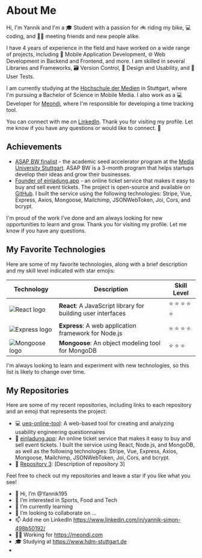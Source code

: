 # About Me

Hi, I'm Yannik and I'm a 🎓 Student with a passion for 🚲 riding my bike, 💻 coding, and 🙋‍♂️ meeting friends and new people alike.

I have 4 years of experience in the field and have worked on a wide range of projects, including 📱 Mobile Application Development, 🌐 Web Development in Backend and Frontend, and more. I am skilled in several Libraries and Frameworks, 🗃 Version Control, 🎨 Design and Usability, and 🧑 User Tests.

I am currently studying at the [Hochschule der Medien](https://www.hdm-stuttgart.de) in Stuttgart, where I'm pursuing a Bachelor of Science in Mobile Media. I also work as a 💻 Developer for [Meondi](https://meondi.com), where I'm responsible for developing a time tracking tool.

You can connect with me on [LinkedIn](https://www.linkedin.com/in/[your-profile-url]). Thank you for visiting my profile. Let me know if you have any questions or would like to connect. 🙏

## Achievements

- [ASAP BW finalist](https://asapbw.gruendermotor.io/) - the academic seed accelerator program at the [Media University Stuttgart](https://www.hdm-stuttgart.de/). ASAP BW is a 3-month program that helps startups develop their ideas and grow their businesses.
- [Founder of einladung.app](https://einladung.app) - an online ticket service that makes it easy to buy and sell event tickets. The project is open-source and available on [GitHub](https://github.com/Yannik195/einladung.app). I built the service using the following technologies: Stripe, Vue, Express, Axios, Mongoose, Mailchimp, JSONWebToken, Joi, Cors, and bcrypt.

I'm proud of the work I've done and am always looking for new opportunities to learn and grow. Thank you for visiting my profile. Let me know if you have any questions.



## My Favorite Technologies

Here are some of my favorite technologies, along with a brief description and my skill level indicated with star emojis:

| Technology | Description | Skill Level |
| --- | --- | --- |
| ![React logo](logo-react.png) | **React**: A JavaScript library for building user interfaces | :star: :star: :star: :star: :star: |
| ![Express logo](logo-express.png) | **Express**: A web application framework for Node.js | :star: :star: :star: :star: |
| ![Mongoose logo](logo-mongoose.png) | **Mongoose**: An object modeling tool for MongoDB | :star: :star: :star: |

I'm always looking to learn and experiment with new technologies, so this list is likely to change over time.


## My Repositories

Here are some of my recent repositories, including links to each repository and an emoji that represents the project:

- :computer: [ueq-online-tool](https://github.com/Yannik195/ueq-online-tool): A web-based tool for creating and analyzing usability engineering questionnaires
- :ticket: [einladung.app](https://github.com/Yannik195/einladung.app): An online ticket service that makes it easy to buy and sell event tickets. I built the service using React, Node.js, and MongoDB, as well as the following technologies: Stripe, Vue, Express, Axios, Mongoose, Mailchimp, JSONWebToken, Joi, Cors, and bcrypt.
- :rocket: [Repository 3](https://github.com/Yannik195/[repository-3]): [Description of repository 3]

Feel free to check out my repositories and leave a star if you like what you see!




- 👋 Hi, I’m @Yannik195
- 👀 I’m interested in Sports, Food and Tech
- 🌱 I’m currently learning 
- 💞️ I’m looking to collaborate on ...
- 📫 Add me on LinkedIn https://www.linkedin.com/in/yannik-simon-498b50192/
- 👷‍♂️ Working for https://meondi.com
- 🎓 Studying at https://www.hdm-stuttgart.de
- 

<!---
Yannik195/Yannik195 is a ✨ special ✨ repository because its `README.md` (this file) appears on your GitHub profile.
You can click the Preview link to take a look at your changes.
--->
